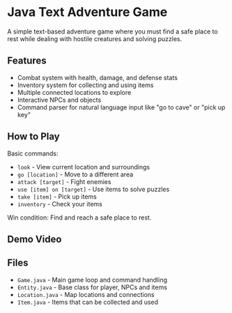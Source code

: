 # Java Text Adventure Game

A simple text-based adventure game where you must find a safe place to rest while dealing with hostile creatures and solving puzzles.

## Features

- Combat system with health, damage, and defense stats
- Inventory system for collecting and using items 
- Multiple connected locations to explore
- Interactive NPCs and objects
- Command parser for natural language input like "go to cave" or "pick up key"

## How to Play

Basic commands:
- `look` - View current location and surroundings
- `go [location]` - Move to a different area
- `attack [target]` - Fight enemies
- `use [item] on [target]` - Use items to solve puzzles
- `take [item]` - Pick up items
- `inventory` - Check your items

Win condition: Find and reach a safe place to rest.

## Demo Video



## Files

- `Game.java` - Main game loop and command handling
- `Entity.java` - Base class for player, NPCs and items
- `Location.java` - Map locations and connections
- `Item.java` - Items that can be collected and used
